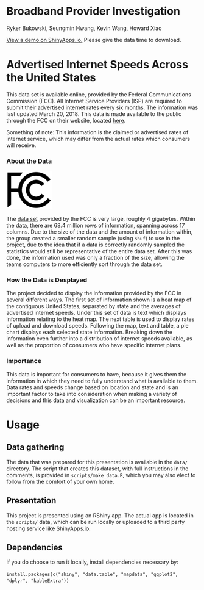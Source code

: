 # Broadband Provider Investigation

Ryker Bukowski, Seungmin Hwang, Kevin Wang, Howard Xiao

[View a demo on ShinyApps.io.](https://minhwang.shinyapps.io/fishery_wifi/) Please give the data time to download.

# Advertised Internet Speeds Across the United States

This data set is available online, provided by the Federal Communications Commission (FCC). All Internet Service Providers (ISP) are required to submit their advertised internet rates every six months. The information was last updated March 20, 2018. This data is made available to the public through the FCC on their website, located [here]( https://opendata.fcc.gov/Wireline/Fixed-Broadband-Deployment-Data-December-2016-Stat/b5f4-szwq).

Something of note: This information is the claimed or advertised rates of internet service, which may differ from the actual rates which consumers will receive.


### About the Data

<img src="fcc.png" height="100px">

The [data set](https://opendata.fcc.gov/Wireline/Fixed-Broadband-Deployment-Data-June-2017-Status-V/9r8r-g7ut) provided by the FCC is very large, roughly 4 gigabytes. Within the data, there are 68.4 million rows of information, spanning across 17 columns. Due to the size of the data and the amount of information within, the group created a smaller random sample (using `shuf`) to use in the project, due to the idea that if a data is correctly randomly sampled the statistics would still be representative of the entire data set. After this was done, the information used was only a fraction of the size, allowing the teams computers to more efficiently sort through the data set. 

### How the Data is Desplayed

The project decided to display the information provided by the FCC in several different ways. The first set of information shown is a heat map of the contiguous United States, separated by state and the averages of advertised internet speeds. Under this set of data is text which displays information relating to the heat map. The next table is used to display rates of upload and download speeds. Following the map, text and table, a pie chart displays each selected state information. Breaking down the information even further into a distribution of internet speeds available, as well as the proportion of consumers who have specific internet plans. 

### Importance 

This data is important for consumers to have, because it gives them the information in which they need to fully understand what is available to them. Data rates and speeds change based on location and state and is an important factor to take into consideration when making a variety of decisions and this data and visualization can be an important resource. 

# Usage

## Data gathering

The data that was prepared for this presentation is available in the `data/` directory. The script that creates this dataset, with full instructions in the comments, is provided in `scripts/make_data.R`, which you may also elect to follow from the comfort of your own home.

## Presentation

This project is presented using an RShiny app. The actual app is located in the `scripts/` data, which can be run locally or uploaded to a third party hosting service like ShinyApps.io.

## Dependencies

If you do choose to run it locally, install dependencies necessary by:

`install.packages(c("shiny", "data.table", "mapdata", "ggplot2", "dplyr", "kableExtra"))`

